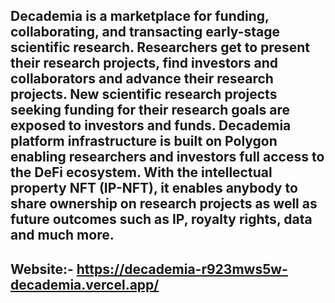 ## Decademia is a marketplace for funding, collaborating, and transacting early-stage scientific research. Researchers get to present their research projects, find investors and collaborators and advance their research projects. New scientific research projects seeking funding for their research goals are exposed to investors and funds. Decademia platform infrastructure is built on Polygon enabling researchers and investors full access to the DeFi ecosystem. With the intellectual property NFT (IP-NFT), it enables anybody to share ownership on research projects as well as future outcomes such as IP, royalty rights, data and much more.
## Website:- https://decademia-r923mws5w-decademia.vercel.app/
